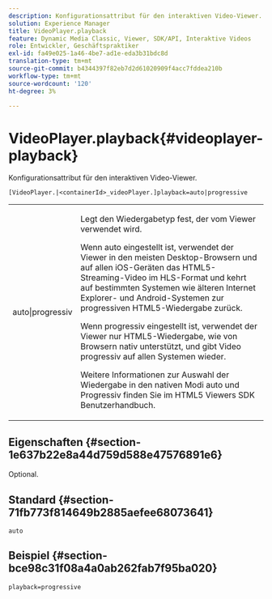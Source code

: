 ```yaml
---
description: Konfigurationsattribut für den interaktiven Video-Viewer.
solution: Experience Manager
title: VideoPlayer.playback
feature: Dynamic Media Classic, Viewer, SDK/API, Interaktive Videos
role: Entwickler, Geschäftspraktiker
exl-id: fa49e025-1a46-4be7-ad1e-eda3b31bdc8d
translation-type: tm+mt
source-git-commit: b4344397f82eb7d2d61020909f4acc7fddea210b
workflow-type: tm+mt
source-wordcount: '120'
ht-degree: 3%

---
```


# VideoPlayer.playback{#videoplayer-playback}

Konfigurationsattribut für den interaktiven Video-Viewer.

`[VideoPlayer.|<containerId>_videoPlayer.]playback=auto|progressive`

<table id="table_441553CD34C94A58A9D7CBF772DEDDB6"> 
 <tbody> 
  <tr> 
   <td colname="col1"> <p> <span class="codeph"> auto|progressiv</span> </p> </td> 
   <td colname="col2"> <p> Legt den Wiedergabetyp fest, der vom Viewer verwendet wird. </p> <p>Wenn <span class="codeph"> auto</span> eingestellt ist, verwendet der Viewer in den meisten Desktop-Browsern und auf allen iOS-Geräten das HTML5-Streaming-Video im HLS-Format und kehrt auf bestimmten Systemen wie älteren Internet Explorer- und Android-Systemen zur progressiven HTML5-Wiedergabe zurück. </p> <p>Wenn <span class="codeph"> progressiv</span> eingestellt ist, verwendet der Viewer nur HTML5-Wiedergabe, wie von Browsern nativ unterstützt, und gibt Video progressiv auf allen Systemen wieder. </p> <p>Weitere Informationen zur Auswahl der Wiedergabe in den nativen Modi <span class="codeph"> auto</span> und <span class="codeph"> Progressiv</span> finden Sie im HTML5 Viewers SDK Benutzerhandbuch. </p> </td> 
  </tr> 
 </tbody> 
</table>

## Eigenschaften {#section-1e637b22e8a44d759d588e47576891e6}

Optional.

## Standard {#section-71fb773f814649b2885aefee68073641}

`auto`

## Beispiel {#section-bce98c31f08a4a0ab262fab7f95ba020}

`playback=progressive`
